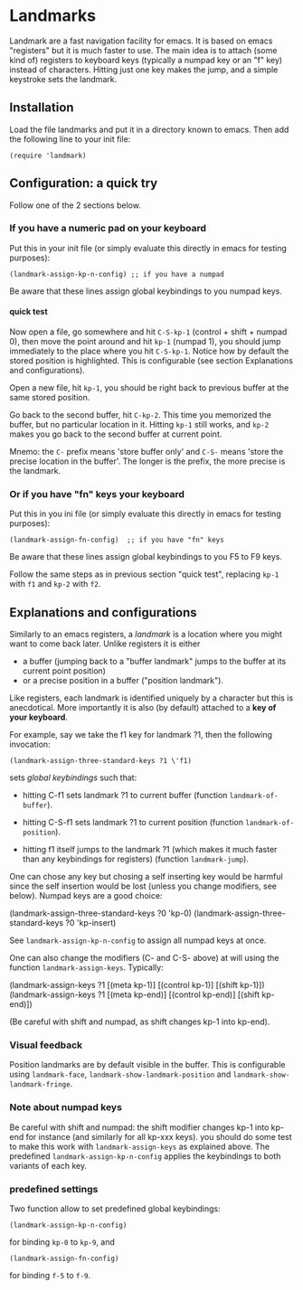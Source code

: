 # Landmarks

Landmark are a fast navigation facility for emacs. It is based on
emacs "registers" but it is much faster to use. The main idea is to
attach (some kind of) registers to keyboard keys (typically a numpad
key or an "f" key) instead of characters. Hitting just one key makes
the jump, and a simple keystroke sets the landmark.

## Installation

Load the file landmarks and put it in a directory known to emacs. Then
add the following line to your init file:

```elisp
(require 'landmark)
```

## Configuration: a quick try

Follow one of the 2 sections below.

### If you have a numeric pad on your keyboard

Put this in your init file (or simply evaluate this directly in emacs
for testing purposes):

```elisp
(landmark-assign-kp-n-config) ;; if you have a numpad
```

Be aware that these lines assign global keybindings to you numpad keys.

#### quick test

Now open a file, go somewhere and hit `C-S-kp-1` (control + shift +
numpad 0), then move the point around and hit `kp-1` (numpad 1), you
should jump immediately to the place where you hit `C-S-kp-1`. Notice
how by default the stored position is highlighted. This is
configurable (see section Explanations and configurations).

Open a new file, hit `kp-1`, you should be right back to previous
buffer at the same stored position.

Go back to the second buffer, hit `C-kp-2`. This time you memorized
the buffer, but no particular location in it. Hitting `kp-1` still
works, and `kp-2` makes you go back to the second buffer at current
point.

Mnemo: the `C-` prefix means 'store buffer only' and `C-S-` means
'store the precise location in the buffer'. The longer is the prefix,
the more precise is the landmark.

### Or if you have "fn" keys your keyboard

Put this in you ini file (or simply evaluate this directly in emacs
for testing purposes):

```elisp
(landmark-assign-fn-config)  ;; if you have "fn" keys
```

Be aware that these lines assign global keybindings to you F5 to F9
keys.

Follow the same steps as in previous section "quick test", replacing
`kp-1` with `f1` and `kp-2` with `f2`.


## Explanations and configurations

Similarly to an emacs registers, a *landmark* is a location where you
might want to come back later. Unlike registers it is either

- a buffer (jumping back to a \"buffer landmark\" jumps to the buffer
  at its current point position)
- or a precise position in a buffer (\"position landmark\").

Like registers, each landmark is identified uniquely by a character
but this is anecdotical. More importantly it is also (by default)
attached to a **key of your keyboard**.

For example, say we take the f1 key for landmark ?1, then the
following invocation:

`(landmark-assign-three-standard-keys ?1 \'f1)`

sets *global keybindings* such that:

- hitting C-f1 sets landmark ?1 to current buffer (function
  `landmark-of-buffer`).

- hitting C-S-f1 sets landmark ?1 to current position (function
  `landmark-of-position`).

- hitting f1 itself jumps to the landmark ?1 (which makes it much
  faster than any keybindings for registers) (function
  `landmark-jump`).

One can chose any key but chosing a self inserting key would be
harmful since the self insertion would be lost (unless you change
modifiers, see below). Numpad keys are a good choice:

  (landmark-assign-three-standard-keys ?0 'kp-0)
  (landmark-assign-three-standard-keys ?0 'kp-insert)

See `landmark-assign-kp-n-config` to assign all numpad keys at once.

One can also change the modifiers (C- and C-S- above) at will
using the function `landmark-assign-keys`. Typically:

  (landmark-assign-keys ?1 [(meta kp-1)] [(control kp-1)] [(shift kp-1)])
  (landmark-assign-keys ?1 [(meta kp-end)] [(control kp-end)] [(shift kp-end)])

(Be careful with shift and numpad, as shift changes kp-1 into kp-end).

### Visual feedback

Position landmarks are by default visible in the buffer. This is
configurable using `landmark-face`, `landmark-show-landmark-position`
and `landmark-show-landmark-fringe`.


### Note about numpad keys
Be careful with shift and numpad: the shift modifier changes kp-1 into
kp-end for instance (and similarly for all kp-xxx keys). you should do
some test to make this work with `landmark-assign-keys` as explained
above. The predefined `landmark-assign-kp-n-config` applies the
keybindings to both variants of each key.

### predefined settings

Two function allow to set predefined global keybindings:

```elisp
(landmark-assign-kp-n-config)
```
for binding `kp-0` to `kp-9`, and

```elisp
(landmark-assign-fn-config)
```
for binding `f-5` to `f-9`.
